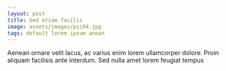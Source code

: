 ```yaml
---
layout: post
title: Sed etiam facilis
image: assets/images/pic04.jpg
tags: default lorem ipsum anean
---
```

Aenean ornare velit lacus, ac varius enim lorem ullamcorper dolore. Proin aliquam facilisis ante interdum. Sed nulla amet lorem feugiat tempus
<!--excerpt-->